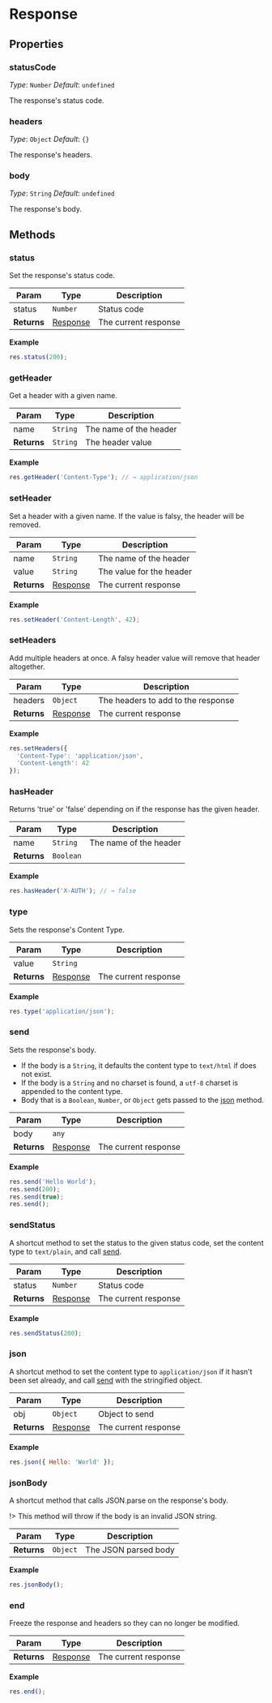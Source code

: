 # Response

## Properties

### statusCode

_Type_: `Number`
_Default_: `undefined`

The response's status code.

### headers

_Type_: `Object`
_Default_: `{}`

The response's headers.

### body

_Type_: `String`
_Default_: `undefined`

The response's body.

## Methods

### status

Set the response's status code.

| Param | Type | Description |
|  ---  | ---  |     ---     |
| status | `Number` | Status code |
| __Returns__ | [Response](server/response) | The current response |

__Example__

```js
res.status(200);
```

### getHeader

Get a header with a given name.

| Param | Type | Description |
|  ---  | ---  |     ---     |
| name | `String` | The name of the header |
| __Returns__ | `String` | The header value |

__Example__

```js
res.getHeader('Content-Type'); // → application/json
```

### setHeader

Set a header with a given name. If the value is falsy, the header will be
removed.

| Param | Type | Description |
|  ---  | ---  |     ---     |
| name | `String` | The name of the header |
| value | `String` | The value for the header |
| __Returns__ | [Response](server/response) | The current response |

__Example__

```js
res.setHeader('Content-Length', 42);
```

### setHeaders

Add multiple headers at once. A falsy header value will remove that header
altogether.

| Param | Type | Description |
|  ---  | ---  |     ---     |
| headers | `Object` | The headers to add to the response |
| __Returns__ | [Response](server/response) | The current response |

__Example__

```js
res.setHeaders({
  'Content-Type': 'application/json',
  'Content-Length': 42
});
```

### hasHeader

Returns 'true' or 'false' depending on if the response has the given header.

| Param | Type | Description |
|  ---  | ---  |     ---     |
| name | `String` | The name of the header |
| __Returns__ | `Boolean` | &nbsp; |

__Example__

```js
res.hasHeader('X-AUTH'); // → false
```

### type

Sets the response's Content Type.

| Param | Type | Description |
|  ---  | ---  |     ---     |
| value | `String` | &nbsp; |
| __Returns__ | [Response](server/response) | The current response |

__Example__

```js
res.type('application/json');
```

### send

Sets the response's body.

- If the body is a `String`, it defaults the content type to `text/html` if does not exist.
- If the body is a `String` and no charset is found, a `utf-8` charset is appended to the content type.
- Body that is a `Boolean`, `Number`, or `Object` gets passed to the [json](#json) method.

| Param | Type | Description |
|  ---  | ---  |     ---     |
| body | `any` | &nbsp; |
| __Returns__ | [Response](server/response) | The current response |

__Example__

```js
res.send('Hello World');
res.send(200);
res.send(true);
res.send();
```

### sendStatus

A shortcut method to set the status to the given status code, set the content
type to `text/plain`, and call [send](#send).

| Param | Type | Description |
|  ---  | ---  |     ---     |
| status | `Number` | Status code |
| __Returns__ | [Response](server/response) | The current response |

__Example__

```js
res.sendStatus(200);
```

### json

A shortcut method to set the content type to `application/json` if it hasn't
been set already, and call [send](#send) with the stringified object.

| Param | Type | Description |
|  ---  | ---  |     ---     |
| obj | `Object` | Object to send |
| __Returns__ | [Response](server/response) | The current response |

__Example__

```js
res.json({ Hello: 'World' });
```

### jsonBody

A shortcut method that calls JSON.parse on the response's body.

!> This method will throw if the body is an invalid JSON string.

| Param | Type | Description |
|  ---  | ---  |     ---     |
| __Returns__ | `Object` | The JSON parsed body |

__Example__

```js
res.jsonBody();
```

### end

Freeze the response and headers so they can no longer be modified.

| Param | Type | Description |
|  ---  | ---  |     ---     |
| __Returns__ | [Response](server/response) | The current response |

__Example__

```js
res.end();
```
